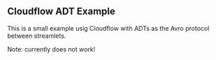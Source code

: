 ## Cloudflow ADT Example

This is a small example usig Cloudflow with ADTs as the Avro protocol between streamlets.

Note: currently does not work!
